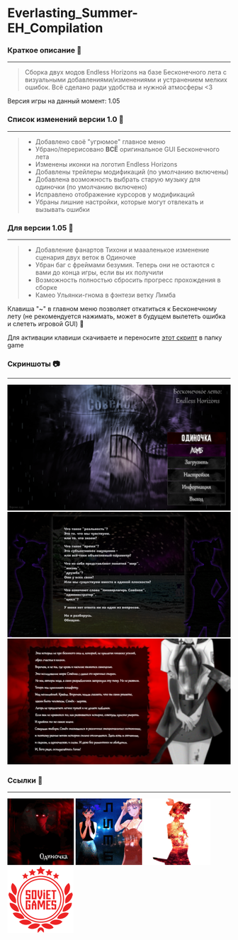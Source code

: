 # Everlasting_Summer-EH_Compilation

### **Краткое описание**  :mega:
---
> Сборка двух модов Endless Horizons на базе Бесконечного лета с визуальными
добавлениями/изменениями и устранением мелких ошибок. Всё сделано ради удобства и нужной атмосферы <3

Версия игры на данный момент: 1.05

### **Список изменений версии 1.0** :hammer:
---
> - Добавлено своё "угрюмое" главное меню
> - Убрано/перерисовано __ВСЁ__ оригинальное GUI Бесконечного лета
> - Изменены иконки на логотип Endless Horizons
> - Добавлены трейлеры модификаций (по умолчанию включены)
> - Добавлена возможность выбрать старую музыку для одиночки (по умолчанию включено)
> - Исправлено отображение курсоров у модификаций
> - Убраны лишние настройки, которые могут отвлекать и вызывать ошибки

### **Для версии 1.05** :hammer:
---
> - Добавление фанартов Тихони и маааленькое изменение сценария двух веток в Одиночке
> - Убран баг с фреймами безумия. Теперь они не остаются с вами до конца игры, если вы их получили
> - Возможность полностью сбросить прогресс прохождения в сборке
> - Камео Ульянки-гнома в фэнтези ветку Лимба

Клавиша "~" в главном меню позволяет откатиться к Бесконечному лету (не рекомендуется нажимать, может в будущем вылететь ошибка и слететь игровой GUI) :lock_with_ink_pen:

Для активации клавиши скачиваете и переносите [этот скрипт](https://drive.google.com/file/d/112-r1swg_bnNohRA1H2jRI08RNze7NXN/view?usp=share_link) в папку game

### **Скриншоты** :camera:
---
![Скришнот главного меню](readme_files/menu_screenshot.png)
![Скриншот лимба](readme_files/limb_screenshot.png)
![Скриншот одиночки](readme_files/loner_screenshot.png)

### **Ссылки** :link:
---
[![Одиночка](readme_files/loner.gif "Одиночка в стиме")](https://steamcommunity.com/sharedfiles/filedetails/?id=1126116478)
[![Лимб](readme_files/limb.gif "Лимб в стиме")](https://steamcommunity.com/workshop/filedetails/?id=1520956125)
[![Осень](readme_files/autumn.png "Актуальные новости разработки продолжения")](https://vk.com/endhor)
[![Soviet Games](readme_files/soviet_games.png "Разработчики Бесконечного лета")](https://sovietgames.su/)
